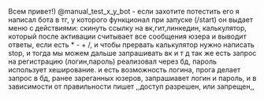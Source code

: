 Всем привет!)
@manual_test_x_y_bot - если захотите потестить его
я написал бота в тг, у которого функционал при запуске (/start) он выдает меню с действиями: скинуть ссылку на вк,гит,линкедин, калькулятор, который после активации считывает все сообщения юзера и выводит ответы, если есть * - + /, и чтобы прервать калькулятор нужно написать stop, и тогда мы можем дальше запрашивать вк и т д
так же есть запрос на регистрацию (логин,пароль) реализовал через бд, пароль использует хеширование. и есть возможность логина, прога делает запрос в бд, ранее зареганных юзеров, запрашиавет логин и пароль, и в зависимости от правильности пишет ,,доступ разрешен, или запрещен,,
